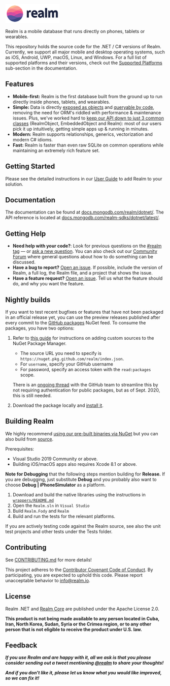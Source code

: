 ![Realm](https://github.com/realm/realm-dotnet/raw/master/logo.png)

Realm is a mobile database that runs directly on phones, tablets or wearables.

This repository holds the source code for the .NET / C# versions of Realm. Currently, we support all major mobile and desktop operating systems, such as iOS, Android, UWP, macOS, Linux, and Windows. For a full list of supported platforms and their versions, check out the [Supported Platforms](https://docs.mongodb.com/realm/dotnet/#supported-platforms) sub-section in the documentation.

## Features

* **Mobile-first:** Realm is the first database built from the ground up to run directly inside phones, tablets, and wearables.
* **Simple:** Data is directly [exposed as objects](https://docs.mongodb.com/realm/dotnet/objects/) and [queryable by code](https://docs.mongodb.com/realm/dotnet/query-engine/), removing the need for ORM's riddled with performance & maintenance issues. Plus, we've worked hard to [keep our API down to just 3 common classes](https://docs.mongodb.com/realm-sdks/dotnet/latest/) (RealmObject, EmbeddedObject and Realm): most of our users pick it up intuitively, getting simple apps up & running in minutes.
* **Modern:** Realm supports relationships, generics, vectorization and modern C# idioms.
* **Fast:** Realm is faster than even raw SQLite on common operations while maintaining an extremely rich feature set.

## Getting Started

Please see the detailed instructions in our [User Guide](https://docs.mongodb.com/realm/dotnet/install/) to add Realm to your solution.

## Documentation

The documentation can be found at [docs.mongodb.com/realm/dotnet/](https://docs.mongodb.com/realm/dotnet/).
The API reference is located at [docs.mongodb.com/realm-sdks/dotnet/latest/](https://docs.mongodb.com/realm-sdks/dotnet/latest/).

## Getting Help

- **Need help with your code?**: Look for previous questions on the  [#realm tag](https://stackoverflow.com/questions/tagged/realm?sort=newest) — or [ask a new question](https://stackoverflow.com/questions/ask?tags=realm). You can also check out our [Community Forum](https://developer.mongodb.com/community/forums/tags/c/realm/9/realm-sdk) where general questions about how to do something can be discussed.
- **Have a bug to report?** [Open an issue](https://github.com/realm/realm-dotnet/issues/new). If possible, include the version of Realm, a full log, the Realm file, and a project that shows the issue.
- **Have a feature request?** [Open an issue](https://github.com/realm/realm-dotnet/issues/new). Tell us what the feature should do, and why you want the feature.

## Nightly builds

If you want to test recent bugfixes or features that have not been packaged in an official release yet, you can use the preview releases published after every
commit to the [GitHub packages](https://github.com/realm/realm-dotnet/packages) NuGet feed. To consume the packages, you have two options:
1. Refer to [this guide](https://www.visualstudio.com/en-us/docs/package/nuget/consume) for instructions on adding custom sources to the NuGet Package Manager.
    - The source URL you need to specify is `https://nuget.pkg.github.com/realm/index.json`. 
    - For `username`, specify your GitHub username
    - For password, specify an access token with the `read:packages` scope.
  
    There is an [ongoing thread](https://github.community/t/download-from-github-package-registry-without-authentication/) with the GitHub team to 
    streamline this by not requiring authentication for public packages, but as of Sept. 2020, this is still needed.
1. Download the package locally and [install it](https://stackoverflow.com/questions/10240029/how-do-i-install-a-nuget-package-nupkg-file-locally).

## Building Realm

We highly recommend [using our pre-built binaries via NuGet](https://docs.mongodb.com/realm/dotnet/install/#open-the-nuget-package-manager) but you can also build from [source](https://github.com/realm/realm-dotnet).

Prerequisites:

* Visual Studio 2019 Community or above.
* Building iOS/macOS apps also requires Xcode 8.1 or above.

**Note for Debugging** that the following steps mention building for **Release.** If you are debugging, just substitute **Debug** and you probably also want to choose **Debug | iPhoneSimulator** as a platform.

1. Download and build the native libraries using the instructions in [`wrappers/README.md`](wrappers/README.md)
1. Open the `Realm.sln` in `Visual Studio`
1. Build `Realm.Fody` and `Realm`
1. Build and run the tests for the relevant platforms.

If you are actively testing code against the Realm source, see also the unit test projects and other tests under the Tests folder.

## Contributing

See [CONTRIBUTING.md](CONTRIBUTING.md) for more details!

This project adheres to the [Contributor Covenant Code of Conduct](https://www.mongodb.com/community-code-of-conduct).
By participating, you are expected to uphold this code. Please report
unacceptable behavior to [info@realm.io](mailto:info@realm.io).

## License

Realm .NET and [Realm Core](https://github.com/realm/realm-core) are published under the Apache License 2.0.

**This product is not being made available to any person located in Cuba, Iran,
North Korea, Sudan, Syria or the Crimea region, or to any other person that is
not eligible to receive the product under U.S. law.**

## Feedback

**_If you use Realm and are happy with it, all we ask is that you please consider sending out a tweet mentioning [@realm](https://twitter.com/realm) to share your thoughts!_**

**_And if you don't like it, please let us know what you would like improved, so we can fix it!_**
